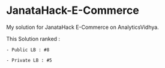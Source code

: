 # JanataHack-E-Commerce
My solution for JanataHack E-Commerce on AnalyticsVidhya.


This Solution ranked : 

    - Public LB : #8
  
    - Private LB : #5
